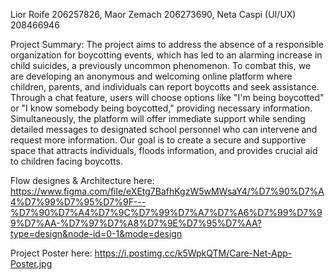 Lior Roife 206257826, Maor Zemach 206273690, Neta Caspi (UI/UX) 208466946

 
  
Project Summary:
The project aims to address the absence of a responsible organization for boycotting events, which has led to an alarming increase in child suicides, a previously uncommon phenomenon. To combat this, we are developing an anonymous and welcoming online platform where children, parents, and individuals can report boycotts and seek assistance. Through a chat feature, users will choose options like "I'm being boycotted" or "I know somebody being boycotted," providing necessary information. Simultaneously, the platform will offer immediate support while sending detailed messages to designated school personnel who can intervene and request more information. Our goal is to create a secure and supportive space that attracts individuals, floods information, and provides crucial aid to children facing boycotts.

Flow designes & Architecture here: https://www.figma.com/file/eXEtg7BafhKgzW5wMWsaY4/%D7%90%D7%A4%D7%99%D7%95%D7%9F---%D7%90%D7%A4%D7%9C%D7%99%D7%A7%D7%A6%D7%99%D7%99%D7%AA-%D7%97%D7%A8%D7%9E%D7%95%D7%AA?type=design&node-id=0-1&mode=design

Project Poster here: https://i.postimg.cc/k5WpkQTM/Care-Net-App-Poster.jpg


